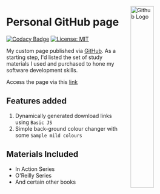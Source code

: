 <img src="https://github.githubassets.com/images/modules/logos_page/Octocat.png"	
     alt="Github Logo"	
     style="float: right; margin-left: 10px;" 	
     height="35%"	
     width="35%"	
     align="right"/>

# Personal GitHub page

[![Codacy Badge](https://api.codacy.com/project/badge/Grade/22379ec446d7454daff4d3edd1ce4a8c)](https://app.codacy.com/app/Vignesh-Durairaj/Vignesh-Durairaj.github.io?utm_source=github.com&utm_medium=referral&utm_content=Vignesh-Durairaj/Vignesh-Durairaj.github.io&utm_campaign=Badge_Grade_Dashboard) [![License: MIT](https://img.shields.io/badge/License-MIT-blue.svg)](https://opensource.org/licenses/MIT)

My custom page published via [GitHub](https://github.io). As a starting step, I'd listed the set of study materials I used and purchased to hone my software development skills.

Access the page via this [link](https://vignesh-durairaj.github.io/)

## Features added

 1. Dynamically generated download links using `Basic JS`
 2. Simple back-ground colour changer with some `Sample mild colours`

## Materials Included
* In Action Series
* O'Reilly Series
* And certain other books
